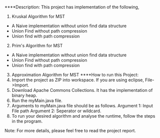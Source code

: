 ****Description:
This project has implementation of the following,
1. Kruskal Algorithm for MST
* A Naive implementation without union find data structure
* Union Find without path compression
* Union find with path compression
2. Prim's Algorithm for MST
* A Naive implementation without union find data structure
* Union Find without path compression
* Union find with path compression
3. Approximation Algorithm for MST
****How to run this Project:
1. Import the project as ZIP into workspace. If you are using eclipse, File->Import.
2. Download Apache Commons Collections. It has the implementation of binary heap.
3. Run the myMain.java file.
4. Arguments to myMain.java file should be as follows.
Argument 1: Input File path
Argument 2: Seperator or wildcard.
5. To run your desired algorithm and analyse the runtime, follow the steps in the program.

Note: For more details, please feel free to read the project report.